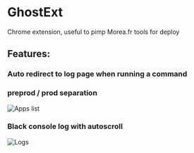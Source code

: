 # GhostExt
Chrome extension, useful to pimp Morea.fr tools for deploy

## Features:

### Auto redirect to log page when running a command

### preprod / prod separation
![Apps list](https://slack-files.com/files-pub/T02SY3966-F0890BX50-ec1baf1b3a/pasted_image_at_2015_07_28_04_44_pm.png "Apps list")

### Black console log with autoscroll
![Logs](https://slack-files.com/files-pub/T02SY3966-F08ABPEU8-6e7fef0ccd/pasted_image_at_2015_07_29_11_15_am.png "Logs")
